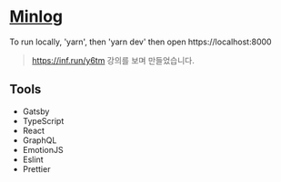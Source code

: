 # [Minlog](https://imb96.github.io)

To run locally, 'yarn', then 'yarn dev' then open https://localhost:8000

> https://inf.run/y6tm 강의를 보며 만들었습니다.
## Tools
- Gatsby
- TypeScript
- React
- GraphQL
- EmotionJS
- Eslint
- Prettier